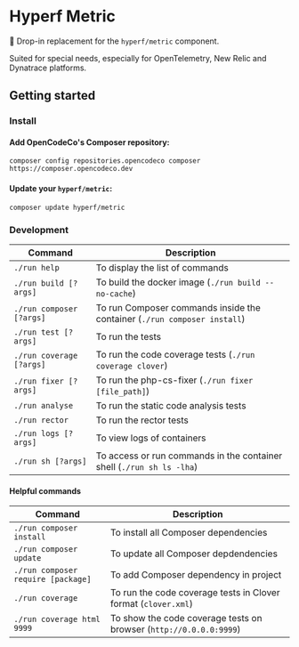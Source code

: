# Hyperf Metric

🔭 Drop-in replacement for the `hyperf/metric` component.

Suited for special needs, especially for OpenTelemetry, New Relic and Dynatrace platforms.

## Getting started

### Install

#### Add OpenCodeCo's Composer repository:
```shell
composer config repositories.opencodeco composer https://composer.opencodeco.dev
```

#### Update your `hyperf/metric`:
```shell
composer update hyperf/metric
```

### Development
| Command                   | Description                                                              |
|---------------------------|--------------------------------------------------------------------------|
| `./run help`              | To display the list of commands                                          |
| `./run build [?args]`     | To build the docker image (`./run build --no-cache`)                     |
| `./run composer [?args]`  | To run Composer commands inside the container (`./run composer install`) |
| `./run test [?args]`      | To run the tests                                                         |
| `./run coverage [?args]`  | To run the code coverage tests (`./run coverage clover`)                 |
| `./run fixer [?args]`      | To run the php-cs-fixer (`./run fixer [file_path]`)                         |
| `./run analyse`           | To run the static code analysis tests                                    |
| `./run rector`            | To run the rector tests                                                  |
| `./run logs [?args]`      | To view logs of containers                                               |
| `./run sh [?args]`        | To access or run commands in the container shell (`./run sh ls -lha`)    |

#### Helpful commands
| Command                             | Description                                                        |
|-------------------------------------|--------------------------------------------------------------------|
| `./run composer install`            | To install all Composer dependencies                               |
| `./run composer update`             | To update all Composer depdendencies                               |
| `./run composer require [package]`  | To add Composer dependency in project                              |
| `./run coverage`                    | To run the code coverage tests in Clover format (`clover.xml`)     |
| `./run coverage html 9999`          | To show the code coverage tests on browser (`http://0.0.0.0:9999`) |
